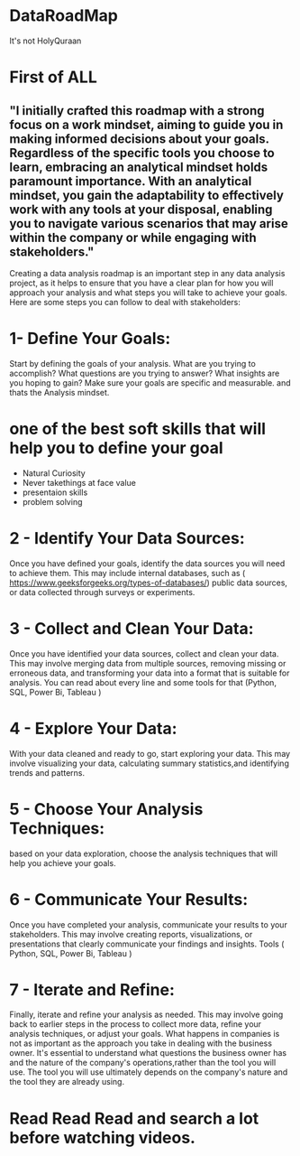 # DataRoadMap
It's not HolyQuraan
# First of ALL
"I initially crafted this roadmap with a strong focus on a work mindset, aiming to guide you in making informed decisions about your goals.
Regardless of the specific tools you choose to learn, embracing an analytical mindset holds paramount importance. 
With an analytical mindset, you gain the adaptability to effectively work with any tools at your disposal, 
enabling you to navigate various scenarios that may arise within the company or while engaging with stakeholders."
------------------------------
Creating a data analysis roadmap is an important step in any data analysis project,
as it helps to ensure that you have a clear plan for how you will approach your analysis and what steps you will take to achieve your goals. 
Here are some steps you can follow to deal with stakeholders:
# 1- Define Your Goals: 
Start by defining the goals of your analysis.
What are you trying to accomplish? What questions are you trying to answer?
What insights are you hoping to gain? Make sure your goals are specific and measurable.
and thats the Analysis mindset.

# one of the best soft skills that will help you to define your goal 
- Natural Curiosity 
- Never takethings at face value 
- presentaion skills 
- problem solving 
# 2 - Identify Your Data Sources:
Once you have defined your goals, identify the data sources you will need to achieve them.
This may include internal databases, such as ( https://www.geeksforgeeks.org/types-of-databases/)
public data sources, or data collected through surveys or experiments.
# 3 - Collect and Clean Your Data: 
Once you have identified your data sources, collect and clean your data.
This may involve merging data from multiple sources,
removing missing or erroneous data, 
and transforming your data into a format that is suitable for analysis.
You can read about every line and some tools for that (Python, SQL, Power Bi, Tableau )
# 4 - Explore Your Data:
With your data cleaned and ready to go, start exploring your data. 
This may involve visualizing your data, calculating summary statistics,and identifying trends and patterns.
 # 5 - Choose Your Analysis Techniques:
based on your data exploration, choose the analysis techniques that will help you achieve your goals.
# 6 - Communicate Your Results:
Once you have completed your analysis, communicate your results to your stakeholders. 
This may involve creating reports, visualizations, or presentations that clearly communicate your findings and insights.
Tools ( Python, SQL, Power Bi, Tableau ) 
# 7 - Iterate and Refine: 
Finally, iterate and refine your analysis as needed. 
This may involve going back to earlier steps in the process to collect more data, 
refine your analysis techniques, or adjust your goals.
What happens in companies is not as important as the approach you take in dealing with the business owner.
It's essential to understand what questions the business owner has and the nature of the company's operations,rather than the tool you will use.
The tool you will use ultimately depends on the company's nature and the tool they are already using.

 # Read Read Read and search a lot before watching videos.




